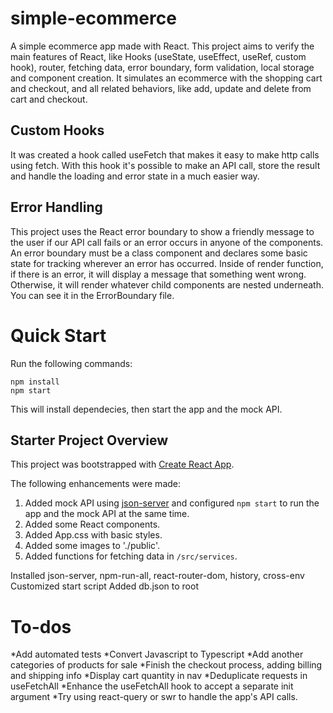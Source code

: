 # simple-ecommerce

A simple ecommerce app made with React.
This project aims to verify the main features of React, like Hooks (useState, useEffect, useRef, custom hook), router, fetching data, error boundary, form validation, local storage and component creation. It simulates an ecommerce with the shopping cart and checkout, and all related behaviors, like add, update and delete from cart and checkout.

## Custom Hooks

It was created a hook called useFetch that makes it easy to make http calls using fetch. With this hook it's possible to make an API call, store the result and handle the loading and error state in a much easier way.

## Error Handling

This project uses the React error boundary to show a friendly message to the user if our API call fails or an error occurs in anyone of the components. An error boundary must be a class component and declares some basic state for tracking wherever an error has occurred. Inside of render function, if there is an error, it will display a message that something went wrong. Otherwise, it will render whatever child components are nested underneath. You can see it in the ErrorBoundary file.

# Quick Start

Run the following commands:

```
npm install
npm start
```

This will install dependecies, then start the app and the mock API.

## Starter Project Overview

This project was bootstrapped with [Create React App](https://github.com/facebook/create-react-app).

The following enhancements were made:

1. Added mock API using [json-server](https://github.com/typicode/json-server) and configured `npm start` to run the app and the mock API at the same time.
1. Added some React components.
1. Added App.css with basic styles.
1. Added some images to './public'.
1. Added functions for fetching data in `/src/services`.

Installed json-server, npm-run-all, react-router-dom, history, cross-env
Customized start script
Added db.json to root

# To-dos

*Add automated tests
*Convert Javascript to Typescript
*Add another categories of products for sale
*Finish the checkout process, adding billing and shipping info
*Display cart quantity in nav
*Deduplicate requests in useFetchAll
*Enhance the useFetchAll hook to accept a separate init argument
*Try using react-query or swr to handle the app's API calls.
